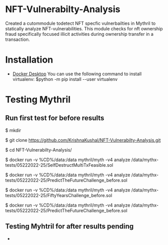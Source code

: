 # NFT-Vulnerabilty-Analysis
Created a cutommodule todetect NFT specfic vulnerbailties in Mythril to statically analyze NFT-vulnerabilities. This module checks for nft ownership fraud specifically focused illicit activities during ownership transfer in a transaction.

# Installation

 - [Docker Desktop](https://mythril-classic.readthedocs.io/en/master/installation.html#docker)
  You can use the following command to install virtualenv:
   $python -m pip install --user virtualenv

# Testing Mythril

 ## Run first test for before results

$ mkdir <foldername>

$ git clone https://github.com/KrishnaKushal/NFT-Vulnerabilty-Analysis.git

$ cd NFT-Vulnerabilty-Analysis/

$ docker run -v %CD%/data:/data mythril/myth -v4 analyze /data/mythx-tests/05222022-25/SelfDestructMultiTxFeasible.sol

$ docker run -v %CD%/data:/data mythril/myth -v4 analyze /data/mythx-tests/05222022-25/PredictTheFutureChallenge_before.sol

$ docker run -v %CD%/data:/data mythril/myth -v4 analyze /data/mythx-tests/05222022-25/FiftyYearsChallenge_before.sol

$ docker run -v %CD%/data:/data mythril/myth -v4 analyze /data/mythx-tests/05222022-25/PredictTheFutureChallenge_before.sol

## Testing Myhtril for after results pending
 -
